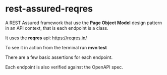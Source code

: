# rest-assured-reqres

A REST Assured framework that use the **Page Object Model** design pattern in an API context, that is each endpoint is a class.

It uses the **reqres** api: https://reqres.in/

To see it in action from the terminal run **mvn test**

There are a few basic assertions for each endpoint.

Each endpoint is also verified against the OpenAPI spec.